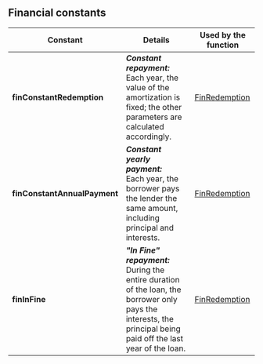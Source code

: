 
## Financial constants
			



<a name="NOTE1"></a>
<a name="NOTE1_1"></a>


| Constant | Details | Used by the function |
| --- | --- | --- |
| **finConstantRedemption** | ***Constant repayment:*** <br>Each year, the value of the amortization is fixed; the other parameters are calculated accordingly. | [FinRedemption](../WDLang1/3050061.md) |
| **finConstantAnnualPayment** | ***Constant yearly payment:*** <br>Each year, the borrower pays the lender the same amount, including principal and interests. | [FinRedemption](../WDLang1/3050061.md) |
| **finInFine** | ***"In Fine" repayment:*** <br>During the entire duration of the loan, the borrower only pays the interests, the principal being paid off the last year of the loan. | [FinRedemption](../WDLang1/3050061.md) |




